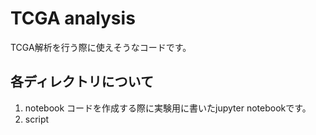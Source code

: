 # TCGA analysis
TCGA解析を行う際に使えそうなコードです。

## 各ディレクトリについて
1. notebook
   コードを作成する際に実験用に書いたjupyter notebookです。
2. script
